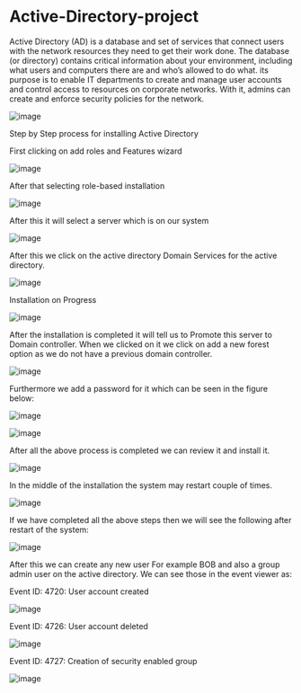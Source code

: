 <h1>Active-Directory-project</h1>

Active Directory (AD) is a database and set of services that connect users with the network resources they need to get their work done. The database (or directory) contains critical information about your environment, including what users and computers there are and who’s allowed to do what. its purpose is to enable IT departments to create and manage user accounts and control access to resources on corporate networks. With it, admins can create and enforce security policies for the network.

![image](https://github.com/user-attachments/assets/6e0ddebe-b40b-43c0-98fd-f667626a8c97)

Step by Step process for installing Active Directory

First clicking on add roles and Features wizard

![image](https://github.com/user-attachments/assets/0ae9e403-8ce5-4843-ab04-8ba8ea42e17a)

After that selecting role-based installation

![image](https://github.com/user-attachments/assets/f7aa59fe-6770-49e8-b09e-abb83510edcf)


After this it will select a server which is on our system

![image](https://github.com/user-attachments/assets/aba887dd-da40-4d1e-a0d2-ce1234a15eb9)

After this we click on the active directory Domain Services for the active directory.

![image](https://github.com/user-attachments/assets/27b53a6f-f111-4fcf-958b-8e008609ac77)

Installation on Progress

![image](https://github.com/user-attachments/assets/656cf48f-a4d3-4fb6-bf90-a1e785b94d1d)

After the installation is completed it will tell us to Promote this server to Domain controller. When we clicked on it we click on add a new forest option as we do not have a previous domain controller.

![image](https://github.com/user-attachments/assets/698463c4-801d-4ce3-a1d0-982e7e2a7112)

Furthermore we add a password for it which can be seen in the figure below:

![image](https://github.com/user-attachments/assets/daebd8a2-1080-4f32-ad38-41bb43157166)

![image](https://github.com/user-attachments/assets/67744123-ca0f-4957-b8b9-46ea0513b60c)

After all the above process is completed we can review it and install it.

![image](https://github.com/user-attachments/assets/761b4fc6-50e3-4a48-892c-55eee79a1206)

In the middle of the installation the system may restart couple of times.

![image](https://github.com/user-attachments/assets/906b490b-5e86-43b0-8710-a42b51ba203c)


If we have completed all the above steps then we will see the following after restart of the system:

![image](https://github.com/user-attachments/assets/799f42a7-6a99-4667-8c58-7399305fa890)

After this we can create any new user For example BOB and also a group admin user on the active directory. We can see those in the event viewer as:

Event ID: 4720: User account created

![image](https://github.com/user-attachments/assets/ea651df9-a6cd-42d0-b8a4-1a2c6cf8b449)


Event ID: 4726: User account deleted

![image](https://github.com/user-attachments/assets/369a0ad9-cf8b-4713-acff-764231e2f04c)


Event ID: 4727: Creation of security enabled group

![image](https://github.com/user-attachments/assets/69cfb6a9-3c68-49ef-b55e-bf8d23db7431)











